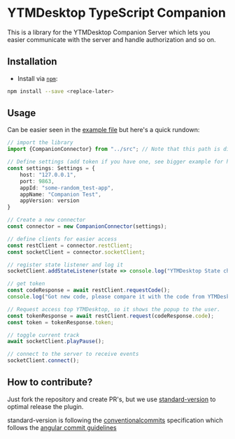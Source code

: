 # YTMDesktop TypeScript Companion
This is a library for the YTMDesktop Companion Server which lets you easier communicate with the server and handle authorization and so on.

## Installation
- Install via [`npm`](https://www.npmjs.com/):
```bash
npm install --save <replace-later>
```

## Usage
Can be easier seen in the [example file](https://github.com/XeroxDev/ytmdesktop-ts-companion/blob/main/example/index.ts) but here's a quick rundown:
```typescript
// import the library
import {CompanionConnector} from "../src"; // Note that this path is different for you

// Define settings (add token if you have one, see bigger example for how this could be done)
const settings: Settings = {
    host: "127.0.0.1",
    port: 9863,
    appId: "some-random_test-app",
    appName: "Companion Test",
    appVersion: version
}

// Create a new connector
const connector = new CompanionConnector(settings);

// define clients for easier access
const restClient = connector.restClient;
const socketClient = connector.socketClient;

// register state listener and log it
socketClient.addStateListener(state => console.log("YTMDesktop State changed: ", state));

// get token
const codeResponse = await restClient.requestCode();
console.log("Got new code, please compare it with the code from YTMDesktop: " + codeResponse.code);

// Request access top YTMDesktop, so it shows the popup to the user.
const tokenResponse = await restClient.request(codeResponse.code);
const token = tokenResponse.token;

// toggle current track
await socketClient.playPause();

// connect to the server to receive events
socketClient.connect();
```

## How to contribute?
Just fork the repository and create PR's, but we use
[standard-version](https://github.com/conventional-changelog/standard-version) to optimal release the plugin.

standard-version is following the [conventionalcommits](https://www.conventionalcommits.org) specification which follows
the
[angular commit guidelines](https://github.com/angular/angular/blob/22b96b9/CONTRIBUTING.md#-commit-message-guidelines)